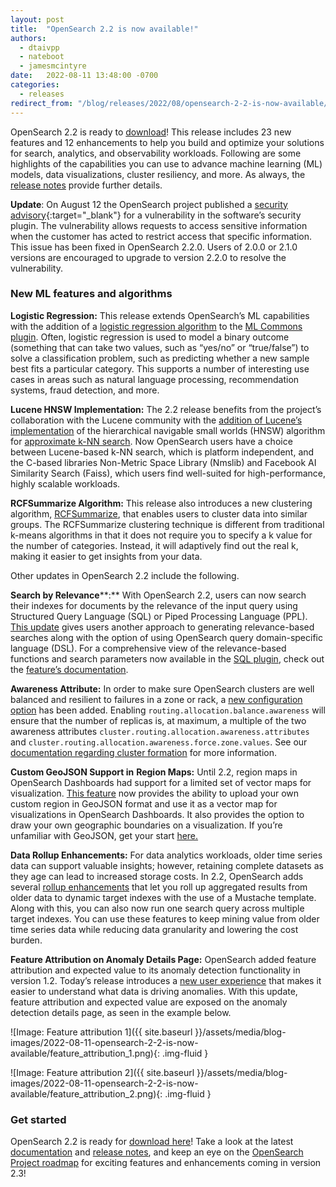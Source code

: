 ```yaml
---
layout: post
title:  "OpenSearch 2.2 is now available!"
authors:
  - dtaivpp
  - nateboot
  - jamesmcintyre
date:   2022-08-11 13:48:00 -0700
categories:
  - releases
redirect_from: "/blog/releases/2022/08/opensearch-2-2-is-now-available/"
---
```


OpenSearch 2.2 is ready to [download](https://opensearch.org/downloads.html)! This release includes 23 new features and 12 enhancements to help you build and optimize your solutions for search, analytics, and observability workloads. Following are some highlights of the capabilities you can use to advance machine learning (ML) models, data visualizations, cluster resiliency, and more. As always, the [release notes](https://github.com/opensearch-project/opensearch-build/blob/main/release-notes/opensearch-release-notes-2.2.0.md) provide further details.

**Update**: On August 12 the OpenSearch project published a [security advisory](https://github.com/opensearch-project/security/security/advisories/GHSA-f4qr-f4xx-hjxw){:target="_blank"} for a vulnerability in the software’s security plugin. The vulnerability allows requests to access sensitive information when the customer has acted to restrict access that specific information. This issue has been fixed in OpenSearch 2.2.0. Users of 2.0.0 or 2.1.0 versions are encouraged to upgrade to version 2.2.0 to resolve the vulnerability.

### New ML features and algorithms

**Logistic Regression:** This release extends OpenSearch’s ML capabilities with the addition of a [logistic regression algorithm](https://github.com/opensearch-project/ml-commons/issues/318) to the [ML Commons plugin](https://opensearch.org/docs/latest/ml-commons-plugin/index/). Often, logistic regression is used to model a binary outcome (something that can take two values, such as “yes/no” or “true/false”) to solve a classification problem, such as predicting whether a new sample best fits a particular category. This supports a number of interesting use cases in areas such as natural language processing, recommendation systems, fraud detection, and more.

**Lucene HNSW Implementation:** The 2.2 release benefits from the project’s collaboration with the Lucene community with the [addition of Lucene’s implementation](https://github.com/opensearch-project/k-NN/issues/380) of the hierarchical navigable small worlds (HNSW) algorithm for [approximate k-NN search](https://opensearch.org/docs/latest/search-plugins/knn/approximate-knn/). Now OpenSearch users have a choice between Lucene-based k-NN search, which is platform independent, and the C-based libraries Non-Metric Space Library (Nmslib) and Facebook AI Similarity Search (Faiss), which users find well-suited for high-performance, highly scalable workloads.

**RCFSummarize Algorithm:** This release also introduces a new clustering algorithm, [RCFSummarize](https://github.com/opensearch-project/ml-commons/issues/356), that enables users to cluster data into similar groups. The RCFSummarize clustering technique is different from traditional k-means algorithms in that it does not require you to specify a k value for the number of categories. Instead, it will adaptively find out the real k, making it easier to get insights from your data.

Other updates in OpenSearch 2.2 include the following.

**Search by Relevance****:** With OpenSearch 2.2, users can now search their indexes for documents by the relevance of the input query using Structured Query Language (SQL) or Piped Processing Language (PPL). [This update](https://github.com/opensearch-project/sql/issues/182) gives users another approach to generating relevance-based searches along with the option of using OpenSearch query domain-specific language (DSL). For a comprehensive view of the relevance-based functions and search parameters now available in the [SQL plugin](https://opensearch.org/docs/latest/search-plugins/sql/index/), check out the [feature’s documentation](https://github.com/opensearch-project/sql/blob/main/docs/user/ppl/functions/relevance.rst). 

**Awareness Attribute:** In order to make sure OpenSearch clusters are well balanced and resilient to failures in a zone or rack, a [new configuration option](https://github.com/opensearch-project/OpenSearch/issues/3367) has been added. Enabling `routing.allocation.balance.awareness` will ensure that the number of replicas is, at maximum, a multiple of the two awareness attributes `cluster.routing.allocation.awareness.attributes` and `cluster.routing.allocation.awareness.force.zone.values`. See our [documentation regarding cluster formation](https://opensearch.org/docs/latest/opensearch/cluster/#advanced-step-6-configure-shard-allocation-awareness-or-forced-awareness) for more information.

**Custom GeoJSON Support in** **Region Maps:** Until 2.2, region maps in OpenSearch Dashboards had support for a limited set of vector maps for visualization. [This feature](https://github.com/opensearch-project/geospatial/issues/122) now provides the ability to upload your own custom region in GeoJSON format and use it as a vector map for visualizations in OpenSearch Dashboards. It also provides the option to draw your own geographic boundaries on a visualization. If you’re unfamiliar with GeoJSON, get your start [here.](https://geojson.org/)

**Data Rollup Enhancements:** For data analytics workloads, older time series data can support valuable insights; however, retaining complete datasets as they age can lead to increased storage costs. In 2.2, OpenSearch adds several [rollup enhancements](https://github.com/opensearch-project/index-management/issues/408) that let you roll up aggregated results from older data to dynamic target indexes with the use of a Mustache template. Along with this, you can also now run one search query across multiple target indexes. You can use these features to keep mining value from older time series data while reducing data granularity and lowering the cost burden.

**Feature Attribution on Anomaly Details Page:** OpenSearch added feature attribution and expected value to its anomaly detection functionality in version 1.2. Today’s release introduces a [new user experience](https://github.com/opensearch-project/anomaly-detection/issues/299) that makes it easier to understand what data is driving anomalies. With this update, feature attribution and expected value are exposed on the anomaly detection details page, as seen in the example below.

![Image: Feature attribution 1]({{ site.baseurl }}/assets/media/blog-images/2022-08-11-opensearch-2-2-is-now-available/feature_attribution_1.png){: .img-fluid }

![Image: Feature attribution 2]({{ site.baseurl }}/assets/media/blog-images/2022-08-11-opensearch-2-2-is-now-available/feature_attribution_2.png){: .img-fluid }

### Get started

OpenSearch 2.2 is ready for [download here](https://opensearch.org/downloads.html)! Take a look at the latest [documentation](https://opensearch.org/docs/latest) and [release notes](https://github.com/opensearch-project/opensearch-build/blob/main/release-notes/opensearch-release-notes-2.2.0.md), and keep an eye on the [OpenSearch Project roadmap](https://github.com/orgs/opensearch-project/projects/206) for exciting features and enhancements coming in version 2.3!
